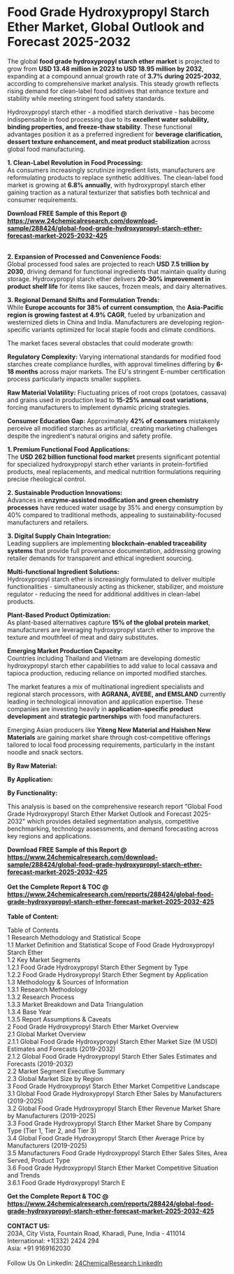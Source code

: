 <h1>Food Grade Hydroxypropyl Starch Ether Market, Global Outlook and Forecast 2025-2032</h1><p>The global <strong>food grade hydroxypropyl starch ether market</strong> is projected to grow from <strong>USD 13.48 million in 2023 to USD 18.95 million by 2032</strong>, expanding at a compound annual growth rate of <strong>3.7% during 2025-2032</strong>, according to comprehensive market analysis. This steady growth reflects rising demand for clean-label food additives that enhance texture and stability while meeting stringent food safety standards.</p><p>Hydroxypropyl starch ether - a modified starch derivative - has become indispensable in food processing due to its <strong>excellent water solubility, binding properties, and freeze-thaw stability</strong>. These functional advantages position it as a preferred ingredient for <strong>beverage clarification, dessert texture enhancement, and meat product stabilization</strong> across global food manufacturing.</p><p><strong>1. Clean-Label Revolution in Food Processing:</strong><br>
As consumers increasingly scrutinize ingredient lists, manufacturers are reformulating products to replace synthetic additives. The clean-label food market is growing at <strong>6.8% annually</strong>, with hydroxypropyl starch ether gaining traction as a natural texturizer that satisfies both technical and consumer requirements.</p><div><b>Download FREE Sample of this Report @ 
            <a href="https://www.24chemicalresearch.com/download-sample/288424/global-food-grade-hydroxypropyl-starch-ether-forecast-market-2025-2032-425">
            https://www.24chemicalresearch.com/download-sample/288424/global-food-grade-hydroxypropyl-starch-ether-forecast-market-2025-2032-425</a></b></div><br><p><strong>2. Expansion of Processed and Convenience Foods:</strong><br>
Global processed food sales are projected to reach <strong>USD 7.5 trillion by 2030</strong>, driving demand for functional ingredients that maintain quality during storage. Hydroxypropyl starch ether delivers <strong>20-30% improvement in product shelf life</strong> for items like sauces, frozen meals, and dairy alternatives.</p><p><strong>3. Regional Demand Shifts and Formulation Trends:</strong><br>
While <strong>Europe accounts for 38% of current consumption</strong>, the <strong>Asia-Pacific region is growing fastest at 4.9% CAGR</strong>, fueled by urbanization and westernized diets in China and India. Manufacturers are developing region-specific variants optimized for local staple foods and climate conditions.</p><p>The market faces several obstacles that could moderate growth:</p><p><strong>Regulatory Complexity:</strong> Varying international standards for modified food starches create compliance hurdles, with approval timelines differing by <strong>6-18 months</strong> across major markets. The EU's stringent E-number certification process particularly impacts smaller suppliers.</p><p><strong>Raw Material Volatility:</strong> Fluctuating prices of root crops (potatoes, cassava) and grains used in production lead to <strong>15-25% annual cost variations</strong>, forcing manufacturers to implement dynamic pricing strategies.</p><p><strong>Consumer Education Gap:</strong> Approximately <strong>42% of consumers</strong> mistakenly perceive all modified starches as artificial, creating marketing challenges despite the ingredient's natural origins and safety profile.</p><p><strong>1. Premium Functional Food Applications:</strong><br>
The <strong>USD 262 billion functional food market</strong> presents significant potential for specialized hydroxypropyl starch ether variants in protein-fortified products, meal replacements, and medical nutrition formulations requiring precise rheological control.</p><p><strong>2. Sustainable Production Innovations:</strong><br>
Advances in <strong>enzyme-assisted modification and green chemistry processes</strong> have reduced water usage by 35% and energy consumption by 40% compared to traditional methods, appealing to sustainability-focused manufacturers and retailers.</p><p><strong>3. Digital Supply Chain Integration:</strong><br>
Leading suppliers are implementing <strong>blockchain-enabled traceability systems</strong> that provide full provenance documentation, addressing growing retailer demands for transparent and ethical ingredient sourcing.</p><p><strong>Multi-functional Ingredient Solutions:</strong><br>
	Hydroxypropyl starch ether is increasingly formulated to deliver multiple functionalities - simultaneously acting as thickener, stabilizer, and moisture regulator - reducing the need for additional additives in clean-label products.</p><p><strong>Plant-Based Product Optimization:</strong><br>
	As plant-based alternatives capture <strong>15% of the global protein market</strong>, manufacturers are leveraging hydroxypropyl starch ether to improve the texture and mouthfeel of meat and dairy substitutes.</p><p><strong>Emerging Market Production Capacity:</strong><br>
	Countries including Thailand and Vietnam are developing domestic hydroxypropyl starch ether capabilities to add value to local cassava and tapioca production, reducing reliance on imported modified starches.</p><p>The market features a mix of multinational ingredient specialists and regional starch processors, with <strong>AGRANA, AVEBE, and EMSLAND</strong> currently leading in technological innovation and application expertise. These companies are investing heavily in <strong>application-specific product development</strong> and <strong>strategic partnerships</strong> with food manufacturers.</p><p>Emerging Asian producers like <strong>Yiteng New Material and Haishen New Materials</strong> are gaining market share through cost-competitive offerings tailored to local food processing requirements, particularly in the instant noodle and snack sectors.</p><p><strong>By Raw Material:</strong></p><p><strong>By Application:</strong></p><p><strong>By Functionality:</strong></p><p>This analysis is based on the comprehensive research report "Global Food Grade Hydroxypropyl Starch Ether Market Outlook and Forecast 2025-2032" which provides detailed segmentation analysis, competitive benchmarking, technology assessments, and demand forecasting across key regions and applications.</p><div><b>Download FREE Sample of this Report @ 
            <a href="https://www.24chemicalresearch.com/download-sample/288424/global-food-grade-hydroxypropyl-starch-ether-forecast-market-2025-2032-425">
            https://www.24chemicalresearch.com/download-sample/288424/global-food-grade-hydroxypropyl-starch-ether-forecast-market-2025-2032-425</a></b></div><br><div><b>Get the Complete Report & TOC @ 
            <a href="https://www.24chemicalresearch.com/reports/288424/global-food-grade-hydroxypropyl-starch-ether-forecast-market-2025-2032-425">
            https://www.24chemicalresearch.com/reports/288424/global-food-grade-hydroxypropyl-starch-ether-forecast-market-2025-2032-425</a></b></div><br>
            <b>Table of Content:</b><p>Table of Contents<br />
1 Research Methodology and Statistical Scope<br />
1.1 Market Definition and Statistical Scope of Food Grade Hydroxypropyl Starch Ether<br />
1.2 Key Market Segments<br />
1.2.1 Food Grade Hydroxypropyl Starch Ether Segment by Type<br />
1.2.2 Food Grade Hydroxypropyl Starch Ether Segment by Application<br />
1.3 Methodology & Sources of Information<br />
1.3.1 Research Methodology<br />
1.3.2 Research Process<br />
1.3.3 Market Breakdown and Data Triangulation<br />
1.3.4 Base Year<br />
1.3.5 Report Assumptions & Caveats<br />
2 Food Grade Hydroxypropyl Starch Ether Market Overview<br />
2.1 Global Market Overview<br />
2.1.1 Global Food Grade Hydroxypropyl Starch Ether Market Size (M USD) Estimates and Forecasts (2019-2032)<br />
2.1.2 Global Food Grade Hydroxypropyl Starch Ether Sales Estimates and Forecasts (2019-2032)<br />
2.2 Market Segment Executive Summary<br />
2.3 Global Market Size by Region<br />
3 Food Grade Hydroxypropyl Starch Ether Market Competitive Landscape<br />
3.1 Global Food Grade Hydroxypropyl Starch Ether Sales by Manufacturers (2019-2025)<br />
3.2 Global Food Grade Hydroxypropyl Starch Ether Revenue Market Share by Manufacturers (2019-2025)<br />
3.3 Food Grade Hydroxypropyl Starch Ether Market Share by Company Type (Tier 1, Tier 2, and Tier 3)<br />
3.4 Global Food Grade Hydroxypropyl Starch Ether Average Price by Manufacturers (2019-2025)<br />
3.5 Manufacturers Food Grade Hydroxypropyl Starch Ether Sales Sites, Area Served, Product Type<br />
3.6 Food Grade Hydroxypropyl Starch Ether Market Competitive Situation and Trends<br />
3.6.1 Food Grade Hydroxypropyl Starch E</p><div><b>Get the Complete Report & TOC @ 
            <a href="https://www.24chemicalresearch.com/reports/288424/global-food-grade-hydroxypropyl-starch-ether-forecast-market-2025-2032-425">
            https://www.24chemicalresearch.com/reports/288424/global-food-grade-hydroxypropyl-starch-ether-forecast-market-2025-2032-425</a></b></div><br><b>CONTACT US:</b><br>
            203A, City Vista, Fountain Road, Kharadi, Pune, India - 411014<br>
            International: +1(332) 2424 294<br>
            Asia: +91 9169162030 <br><br>
            Follow Us On LinkedIn: <a href="https://www.linkedin.com/company/24chemicalresearch/">24ChemicalResearch LinkedIn</a>